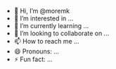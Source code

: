 - 👋 Hi, I’m @moremk
- 👀 I’m interested in ...
- 🌱 I’m currently learning ...
- 💞️ I’m looking to collaborate on ...
- 📫 How to reach me ...
- 😄 Pronouns: ...
- ⚡ Fun fact: ...

<!---
moremk/moremk is a ✨ special ✨ repository because its `README.md` (this file) appears on your GitHub profile.
You can click the Preview link to take a look at your changes.
--->
